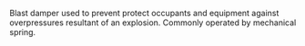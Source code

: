 Blast damper used to prevent protect occupants and equipment against overpressures resultant of an explosion.  Commonly operated by mechanical spring.